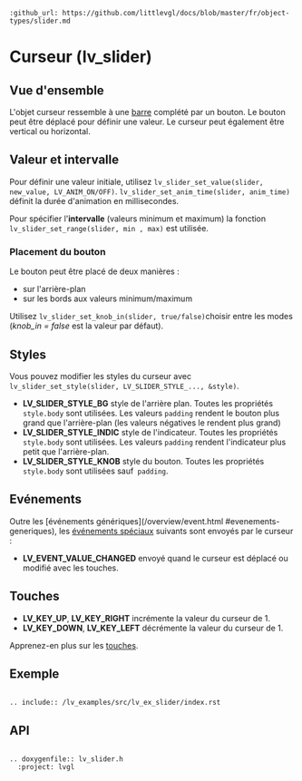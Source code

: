 ```eval_rst
:github_url: https://github.com/littlevgl/docs/blob/master/fr/object-types/slider.md
```
# Curseur (lv_slider)

## Vue d'ensemble

L'objet curseur ressemble à une [barre](/object-types/bar) complété par un bouton. Le bouton peut être déplacé pour définir une valeur. Le curseur peut également être vertical ou horizontal.

## Valeur et intervalle
Pour définir une valeur initiale, utilisez `lv_slider_set_value(slider, new_value, LV_ANIM_ON/OFF)`. 
`lv_slider_set_anim_time(slider, anim_time)` définit la durée d'animation en millisecondes.

Pour spécifier l'**intervalle** (valeurs minimum et maximum) la fonction `lv_slider_set_range(slider, min , max)` est utilisée.

### Placement du bouton
Le bouton peut être placé de deux manières :
- sur l'arrière-plan
- sur les bords aux valeurs minimum/maximum

Utilisez `lv_slider_set_knob_in(slider, true/false)`choisir entre les modes (*knob_in = false* est la valeur par défaut).


## Styles
Vous pouvez modifier les styles du curseur avec `lv_slider_set_style(slider, LV_SLIDER_STYLE_..., &style)`.

- **LV_SLIDER_STYLE_BG** style de l'arrière plan. Toutes les propriétés `style.body` sont utilisées. Les valeurs `padding` rendent le bouton plus grand que l'arrière-plan (les valeurs négatives le rendent plus grand)
- **LV_SLIDER_STYLE_INDIC** style de l'indicateur. Toutes les propriétés `style.body` sont utilisées. Les valeurs `padding` rendent l'indicateur plus petit que l'arrière-plan.
- **LV_SLIDER_STYLE_KNOB** style du bouton. Toutes les propriétés `style.body` sont utilisées sauf` padding`.

## Evénements
Outre les [événements génériques](/overview/event.html #evenements-generiques), les [événements spéciaux](/overview/event.html#evenements-speciaux) suivants sont envoyés par le curseur :
- **LV_EVENT_VALUE_CHANGED** envoyé quand le curseur est déplacé ou modifié avec les touches.

## Touches
- **LV_KEY_UP**, **LV_KEY_RIGHT** incrémente la valeur du curseur de 1.
- **LV_KEY_DOWN**, **LV_KEY_LEFT** décrémente la valeur du curseur de 1.

Apprenez-en plus sur les [touches](/overview/indev).

## Exemple

```eval_rst

.. include:: /lv_examples/src/lv_ex_slider/index.rst

```


## API 

```eval_rst

.. doxygenfile:: lv_slider.h
  :project: lvgl
        
```
